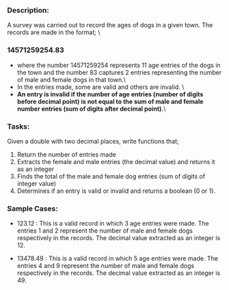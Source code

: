 ### Description:
A survey was carried out to record the ages of dogs in a given town. The records are made in the format; \
### **14571259254.83**
- where the number 14571259254 represents 11 age entries of the dogs in the town and the number 83 captures 2 entries representing the number of male and female dogs in that town.\
- In the entries made, some are valid and others are invalid. \
- **An entry is invalid if the number of age entries (number of digits before decimal point) is not equal to the sum of male and female number entries (sum of digits after decimal point).**\

### Tasks:
Given a double with two decimal places, write functions that;
1. Return the number of entries made
2. Extracts the female and male entries (the decimal value) and returns it as an integer
3. Finds the total of the male and female dog entries (sum of digits of integer value)
4. Determines if an entry is valid or invalid and returns a boolean (0 or 1).

### Sample Cases:
- 123.12 : This is a valid record in which 3 age entries were made. 
	   The entries 1 and 2 represent the number of male and female dogs respectively in the records.
	   The decimal value extracted as an integer is 12.

- 13478.49 : This is a valid record in which 5 age entries were made. 
	     The entries 4 and 9 represent the number of male and female dogs respectively in the records.
	     The decimal value extracted as an integer is 49.

